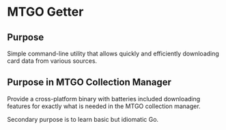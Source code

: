 # MTGO Getter
## Purpose
Simple command-line utility that allows quickly and efficiently downloading card data from various sources.

## Purpose in MTGO Collection Manager
Provide a cross-platform binary with batteries included downloading features for exactly what is needed in the MTGO collection manager.

Secondary purpose is to learn basic but idiomatic Go.